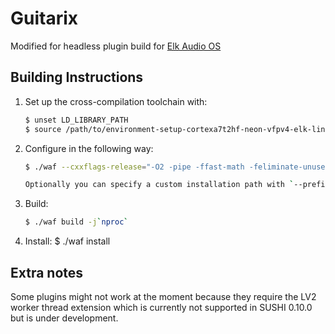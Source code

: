 # Guitarix 

Modified for headless plugin build for [Elk Audio OS](https://elk.audio)

## Building Instructions

1. Set up the cross-compilation toolchain with:

   ```bash
   $ unset LD_LIBRARY_PATH
   $ source /path/to/environment-setup-cortexa7t2hf-neon-vfpv4-elk-linux-gnueabi
   ```

2. Configure in the following way:
   ```bash
   $ ./waf --cxxflags-release="-O2 -pipe -ffast-math -feliminate-unused-debug-types -funroll-loops -mvectorize-with-neon-quad -g" --no-faust --no-ladspa --no-lv2-gui --lv2-only --disable-sse --no-bluez configure

   Optionally you can specify a custom installation path with `--prefix=/your-custom-path`

3. Build:
    ```bash
    $ ./waf build -j`nproc`
    ```

4. Install:
    $ ./waf install

## Extra notes

Some plugins might not work at the moment because they require the LV2 worker thread extension which is currently not supported in SUSHI 0.10.0 but is under development.

